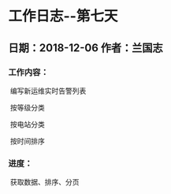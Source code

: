 # 工作日志--第七天

## 日期：2018-12-06        作者：兰国志

### 工作内容：

​                          编写新运维实时告警列表

​                          按等级分类

​                          按电站分类

​                          按时间排序

###  进度：

​                           获取数据、排序、分页